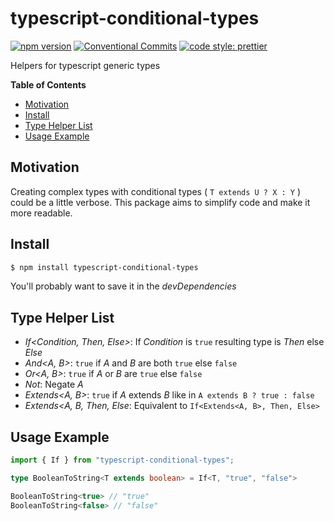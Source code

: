 # typescript-conditional-types

[![npm version](https://img.shields.io/npm/v/typescript-conditional-types.svg)](https://www.npmjs.com/package/typescript-conditional-types)
[![Conventional Commits](https://img.shields.io/badge/Conventional%20Commits-1.0.0-yellow.svg)](https://conventionalcommits.org)
[![code style: prettier](https://img.shields.io/badge/code_style-prettier-ff69b4.svg?style=flat-square)](https://github.com/prettier/prettier)

Helpers for typescript generic types

**Table of Contents**

- [Motivation](#motivation)
- [Install](#install)
- [Type Helper List](#type-helper-list)
- [Usage Example](#usage-example)

## Motivation

Creating complex types with conditional types ( `T extends U ? X : Y` ) could be a little verbose. This package aims to simplify code and make it more readable.


## Install

```bash
$ npm install typescript-conditional-types
```

You'll probably want to save it in the _devDependencies_

## Type Helper List

- _If<Condition, Then, Else>_: If _Condition_ is `true` resulting type is _Then_ else _Else_
- _And<A, B>_: `true` if _A_ and _B_ are both `true` else `false`
- _Or<A, B>_: `true` if _A_ or _B_ are `true` else `false`
- _Not<A>_: Negate _A_
- _Extends<A, B>_: `true` if _A_ extends _B_ like in `A extends B ? true : false`
- _Extends<A, B, Then, Else_: Equivalent to `If<Extends<A, B>, Then, Else>`

## Usage Example

```ts
import { If } from "typescript-conditional-types";

type BooleanToString<T extends boolean> = If<T, "true", "false">

BooleanToString<true> // "true"
BooleanToString<false> // "false"
```
